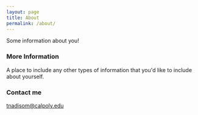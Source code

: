 ```yaml
---
layout: page
title: About
permalink: /about/
---
```


Some information about you!

### More Information

A place to include any other types of information that you'd like to include about yourself.

### Contact me

[tnadjsom@calpoly.edu](mailto:tnadjsom@calpoly.edu)
